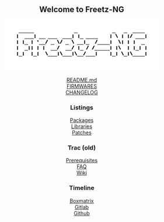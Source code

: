 <div align="center">

## Welcome to Freetz-NG
[![Freetz-NG](docs/screenshots/000-XXX_Freetz-NG_trans.png "Freetz-NG")](#)<br>

[README.md](README/README.md)<br>
[FIRMWARES](FIRMWARES)<br>
[CHANGELOG](CHANGELOG)<br>

### Listings
[Packages](make/README.md)<br>
[Libraries](make/libs/README.md)<br>
[Patches](patches/README.md)<br>

### Trac (old)
[Prerequisites](https://freetz-ng.github.io/freetz-ng/wiki/help/howtos/common/install.html#Installationderben%C3%B6tigtenPaketeUbuntu)<br>
[FAQ](https://freetz-ng.github.io/freetz-ng/wiki/FAQ.html)<br>
[Wiki](https://freetz-ng.github.io/freetz-ng/wiki/)<br>

### Timeline
[Boxmatrix](https://trac.boxmatrix.info/freetz-ng/timeline)<br>
[Gitlab](https://gitlab.com/Freetz-NG/freetz-ng/commits/master)<br>
[Github](https://github.com/Freetz-NG/freetz-ng/commits/master)<br>

</div>


